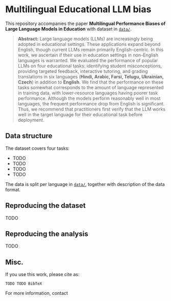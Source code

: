 # Multilingual Educational LLM bias

This repository accompanies the paper **Multilingual Performance Biases of Large Language Models in Education** with dataset in [`data/`](data/).

> **Abstract:**
> Large language models (LLMs) are increasingly being adopted in educational settings.
These applications expand beyond English, though current LLMs remain primarily English-centric.
In this work, we ascertain if their use in education settings in non-English languages is warranted. We evaluated the performance of popular LLMs on four educational tasks: identifying student misconceptions, providing targeted feedback, interactive tutoring, and grading translations in six languages (**Hindi, Arabic, Farsi, Telugu, Ukrainian, Czech**) in addition to **English**.
We find that the performance on these tasks somewhat corresponds to the amount of language represented in training data, with lower-resource languages having poorer task performance.
Although the models perform reasonably well in most languages, the frequent performance drop from English is significant.
Thus, we recommend that practitioners first verify that the LLM works well in the target language for their educational task before deployment.

## Data structure

The dataset covers four tasks:
- TODO
- TODO
- TODO
- TODO

The data is split per language in [`data/`](data/), together with description of the data format.

## Reproducing the dataset

TODO

## Reproducing the analysis

TODO

## Misc.

If you use this work, please cite as:

```
TODO TODO BibTeX
```

For more information, contact 
